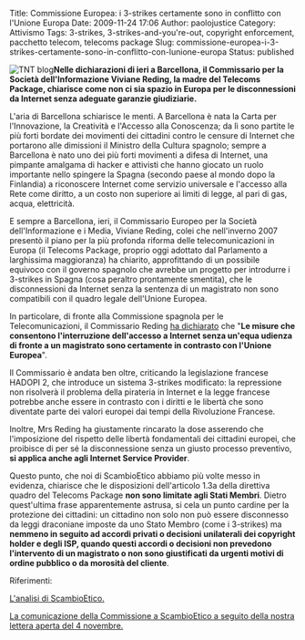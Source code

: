 Title: Commissione Europea: i 3-strikes certamente sono in conflitto con l'Unione Europa
Date: 2009-11-24 17:06
Author: paolojustice
Category: Attivismo
Tags: 3-strikes, 3-strikes-and-you're-out, copyright enforcement, pacchetto telecom, telecoms package
Slug: commissione-europea-i-3-strikes-certamente-sono-in-conflitto-con-lunione-europa
Status: published

![TNT blog](http://blog.tntvillage.scambioetico.org/wp-content/uploads/2009/11/250px-Berlaymont_wide_from_Schuman_Roundabout_7-9_correction.jpg)**Nelle dichiarazioni di ieri a Barcellona, il Commissario per la Società dell'Informazione Viviane Reding, la madre del Telecoms Package, chiarisce come non ci sia spazio in Europa per le disconnessioni da Internet senza adeguate garanzie giudiziarie.**

**<!--more-->**

L'aria di Barcellona schiarisce le menti. A Barcellona è nata la Carta per l'Innovazione, la Creatività e l'Accesso alla Conoscenza; da lì sono partite le più forti bordate dei movimenti dei cittadini contro le censure di Internet che portarono alle dimissioni il Ministro della Cultura spagnolo; sempre a Barcellona è nato uno dei più forti movimenti a difesa di Internet, una pimpante amalgama di hacker e attivisti che hanno giocato un ruolo importante nello spingere la Spagna (secondo paese al mondo dopo la Finlandia) a riconoscere Internet come servizio universale e l'accesso alla Rete come diritto, a un costo non superiore ai limiti di legge, al pari di gas, acqua, elettricità.

E sempre a Barcellona, ieri, il Commissario Europeo per la Società dell'Informazione e i Media, Viviane Reding, colei che nell'inverno 2007 presentò il piano per la più profonda riforma delle telecomunicazioni in Europa (il Telecoms Package, proprio oggi adottato dal Parlamento a larghissima maggioranza) ha chiarito, approfittando di un possibile equivoco con il governo spagnolo che avrebbe un progetto per introdurre i 3-strikes in Spagna (cosa peraltro prontamente smentita), che le disconnessioni da Internet senza la sentenza di un magistrato non sono compatibili con il quadro legale dell'Unione Europea.

In particolare, di fronte alla Commissione spagnola per le Telecomunicazioni, il Commissario Reding [ha dichiarato](http://europa.eu/rapid/pressReleasesAction.do?reference=SPEECH/09/551&format=HTML&aged=0&language=EN&guiLanguage=en) che "**Le misure che consentono l'interruzione dell'accesso a Internet senza un'equa udienza di fronte a un magistrato sono certamente in contrasto con l'Unione Europea**".

Il Commissario è andata ben oltre, criticando la legislazione francese HADOPI 2, che introduce un sistema 3-strikes modificato: la repressione non risolverà il problema della pirateria in Internet e la legge francese potrebbe anche essere in contrasto con i diritti e le libertà che sono diventate parte dei valori europei dai tempi della Rivoluzione Francese.

Inoltre, Mrs Reding ha giustamente rincarato la dose asserendo che l'imposizione del rispetto delle libertà fondamentali dei cittadini europei, che proibisce di per sé la disconnessione senza un giusto processo preventivo, **si applica anche agli Internet Service Provider**.

Questo punto, che noi di ScambioEtico abbiamo più volte messo in evidenza, chiarisce che le disposizioni dell'articolo 1.3a della direttiva quadro del Telecoms Package **non sono limitate agli Stati Membri**. Dietro quest'ultima frase apparentemente astrusa, si cela un punto cardine per la protezione dei cittadini: un cittadino non solo non può essere disconnesso da leggi draconiane imposte da uno Stato Membro (come i 3-strikes) ma **nemmeno in seguito ad accordi privati o decisioni unilaterali dei copyright holder e degli ISP, quando questi accordi o decisioni non prevedono l'intervento di un magistrato o non sono giustificati da urgenti motivi di ordine pubblico o da morosità del cliente**.

Riferimenti:

[L'analisi di ScambioEtico.](http://bit.ly/new138)

[La comunicazione della Commissione a ScambioEtico a seguito della nostra lettera aperta del 4 novembre.](http://blog.tntvillage.scambioetico.org/?p=4488%20target=)
